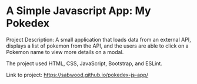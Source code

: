 # A Simple Javascript App: My Pokedex

Project Description: A small application that loads data from an external API, displays a list of pokemon from the API, and the users are able to click on a Pokemon name to view more details on a modal.

The project used HTML, CSS, JavaScript, Bootstrap, and ESLint. 

Link to project: https://sabwood.github.io/pokedex-js-app/
